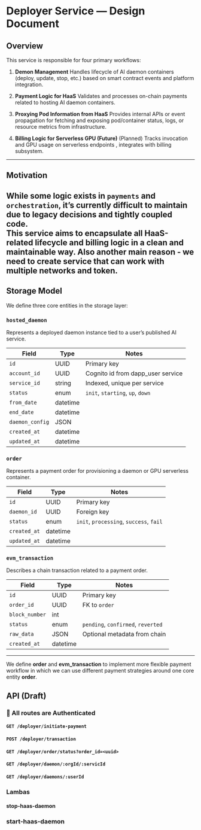 # Deployer Service — Design Document

## Overview

This service is responsible for four primary workflows:

1. **Demon Management**
   Handles lifecycle of AI daemon containers (deploy, update, stop, etc.) based on smart contract events and platform integration.

2. **Payment Logic for HaaS**
   Validates and processes on-chain payments related to hosting AI daemon containers.

3. **Proxying Pod Information from HaaS**
   Provides internal APIs or event propagation for fetching and exposing pod/container status, logs, or resource metrics from infrastructure.

4. **Billing Logic for Serverless GPU (Future)**
   (Planned) Tracks invocation and GPU usage on serverless endpoints , integrates with billing subsystem.

---

## Motivation

While some logic exists in `payments` and `orchestration`, it’s currently difficult to maintain due to legacy decisions and tightly coupled code.  
This service aims to encapsulate **all HaaS-related lifecycle and billing logic** in a clean and maintainable way.
Also another main reason - we need to create service that can work with multiple networks and token.
---

## Storage Model

We define three core entities in the storage layer:

### `hosted_daemon`

Represents a deployed daemon instance tied to a user’s published AI service.

| Field           | Type     | Notes                                |
|-----------------|----------|--------------------------------------|
| `id`            | UUID     | Primary key                          |
| `account_id`    | UUID     | Cognito id from dapp_user service    |
| `service_id`    | string   | Indexed, unique per service          |
| `status`        | enum     | `init`, `starting`, `up`, `down`     |
| `from_date`     | datetime |                                      |
| `end_date`      | datetime |                                      |
| `daemon_config` | JSON     |                                      |
| `created_at`    | datetime |                                      |
| `updated_at`    | datetime |                                      |


### `order`

Represents a payment order for provisioning a daemon or GPU serverless container.

| Field              | Type     | Notes                                   |
|--------------------|----------|-----------------------------------------|
| `id`               | UUID     | Primary key                             |
| `daemon_id`        | UUID     | Foreign key                             |
| `status`           | enum     | `init`, `processing`, `success`, `fail` |
| `created_at`       | datetime |                                         |
| `updated_at`       | datetime |                                         |


### `evm_transaction`

Describes a chain transaction related to a payment order.

| Field              | Type     | Notes                                |
|--------------------|----------|--------------------------------------|
| `id`               | UUID     | Primary key                          |
| `order_id`         | UUID     | FK to `order`                        |
| `block_number`     | int      |                                      |
| `status`           | enum     | `pending`, `confirmed`, `reverted`  |
| `raw_data`         | JSON     | Optional metadata from chain         |
| `created_at`       | datetime |                                      |

---

We define **order** and **evm_transaction** to implement more flexible payment workflow in which we can use different payment strategies around one core entity **order**.

## API (Draft)

### 🔐 All routes are Authenticated 

#### `GET /deployer/initiate-payment`

#### `POST /deployer/transaction`

#### `GET /deployer/order/status?order_id=<uuid>`

#### `GET /deployer/daemon/:orgId/:servicId`

#### `GET /deployer/daemons/:userId`

### Lambas

#### stop-haas-daemon

### start-haas-daemon



